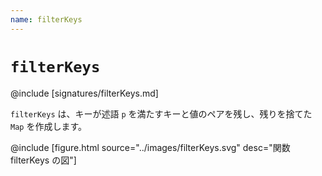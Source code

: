 ```yaml
---
name: filterKeys
---
```


# `filterKeys`

@include [signatures/filterKeys.md]

`filterKeys` は、キーが述語 `p` を満たすキーと値のペアを残し、残りを捨てた `Map` を作成します。

@include [figure.html source="../images/filterKeys.svg" desc="関数 filterKeys の図"]
